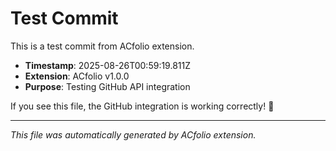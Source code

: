 # Test Commit

This is a test commit from ACfolio extension.

- **Timestamp**: 2025-08-26T00:59:19.811Z
- **Extension**: ACfolio v1.0.0
- **Purpose**: Testing GitHub API integration

If you see this file, the GitHub integration is working correctly! 🎉

---

*This file was automatically generated by ACfolio extension.*